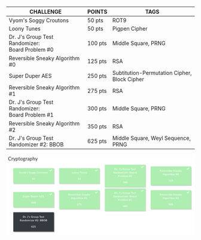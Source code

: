 CHALLENGE | POINTS | TAGS
--- | --- | ---
Vyom's Soggy Croutons | 50 pts | ROT9
Loony Tunes | 50 pts | Pigpen Cipher
Dr. J's Group Test Randomizer:<br/>Board Problem #0 | 100 pts | Middle Square, PRNG
Reversible Sneaky Algorithm #0 | 125 pts | RSA
Super Duper AES | 250 pts | Subtitution-Permutation Cipher, Block Cipher
Reversible Sneaky Algorithm #1 | 275 pts | RSA
Dr. J's Group Test Randomizer:<br/>Board Problem #1 | 300 pts | Middle Square, PRNG
Reversible Sneaky Algorithm #2 | 350 pts | RSA
Dr. J's Group Test Randomizer #2: BBOB | 625 pts | Middle Square, Weyl Sequence, PRNG


![CRYPTO BOARD](./screenshots/crypto.png)
